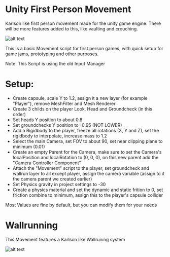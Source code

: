 # Unity First Person Movement

Karlson like first person movement made for the unity game engine.
There will be more features added to this, like vaulting and crouching.

![alt text](https://github.com/AtanGames/UnityFPMovement/blob/main/MovementDemoGif.gif?raw=true "MovementDemo")

This is a basic Movement script for first person games, with quick setup for game jams, prototyping and other purposes. 

Note: This Script is using the old Input Manager

# Setup:
 - Create capsule, scale Y to 1.2, assign it a new layer (for example "Player"), remove MeshFilter and Mesh Renderer
 - Create 3 childs on the player Look, Head and Groundcheck (in this order)
 - Set heads Y position to about 0.8
 - Set groundchecks Y position to -0.95 (NOT LOWER)
 - Add a Rigidbody to the player, freeze all rotations (X, Y and Z), set the rigidbody to interpolate, increase mass to 1.2
 - Select the main Camera, set FOV to about 90, set near clipping plane to minimum (0.01)
 - Create an empty Parent for the Camera, make sure to set the Camera's localPosition and localRotation to (0, 0, 0), on this new parent add the "Camera Controller Component"
 - Attach the "Movement" script to the player, set groundcheck and wallrun layer to all except player, assign the camera variable (assign to it the camera parent we created earlier)
 - Set Physics gravity in project settings to -30
 - Create a physics material and set the dynamic and static frition to 0, set friction combine to minimum, assign this to the player's capsule collider

Most Values are fine by default, but you can modify them for your needs

# Wallrunning

This Movement features a Karlson like Wallruning system

![alt text](https://github.com/AtanGames/UnityFPMovement/blob/main/WallrunDemoGif.gif?raw=true "WallrunDemo")

